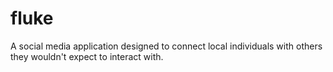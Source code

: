 # fluke
A social media application designed to connect local individuals with others they wouldn't expect to interact with. 
